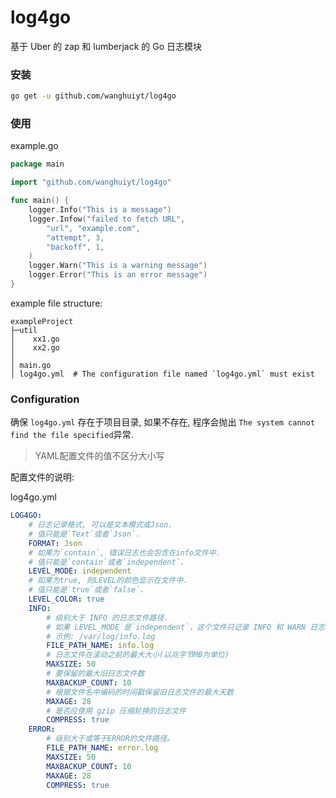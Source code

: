 # log4go

基于 Uber 的 zap 和 lumberjack 的 Go 日志模块



### 安装

```sh
go get -u github.com/wanghuiyt/log4go
```



### 使用

example.go

```go
package main

import "github.com/wanghuiyt/log4go"

func main() {
    logger.Info("This is a message")
    logger.Infow("failed to fetch URL",
        "url", "example.com",
        "attempt", 3,
        "backoff", 1,
    )
    logger.Warn("This is a warning message")
    logger.Error("This is an error message")
}
```

example file structure:

```
exampleProject
├─util
│    xx1.go
│    xx2.go
│
│ main.go
│ log4go.yml  # The configuration file named `log4go.yml` must exist
```



### Configuration

确保 `log4go.yml` 存在于项目目录, 如果不存在, 程序会抛出 `The system cannot find the file specified`异常.

>  YAML配置文件的值不区分大小写

配置文件的说明:

log4go.yml

```yaml
LOG4GO:
    # 日志记录格式, 可以是文本模式或Json.
    # 值只能是`Text`或者`Json`.
    FORMAT: Json
    # 如果为`contain`, 错误日志也会包含在info文件中.
    # 值只能是`contain`或者`independent`.
    LEVEL_MODE: independent
    # 如果为true, 则LEVEL的颜色显示在文件中.
    # 值只能是`true`或者`false`.
    LEVEL_COLOR: true
    INFO:
        # 级别大于 INFO 的日志文件路径. 
        # 如果 LEVEL_MODE 是`independent`，这个文件只记录 INFO 和 WARN 日志。
        # 示例: /var/log/info.log
        FILE_PATH_NAME: info.log
        # 日志文件在滚动之前的最大大小(以兆字节MB为单位)
        MAXSIZE: 50
        # 要保留的最大旧日志文件数
        MAXBACKUP_COUNT: 10
        # 根据文件名中编码的时间戳保留旧日志文件的最大天数
        MAXAGE: 28
        # 是否应使用 gzip 压缩轮换的日志文件
        COMPRESS: true
    ERROR:
        # 级别大于或等于ERROR的文件路径。
        FILE_PATH_NAME: error.log
        MAXSIZE: 50
        MAXBACKUP_COUNT: 10
        MAXAGE: 28
        COMPRESS: true
```





